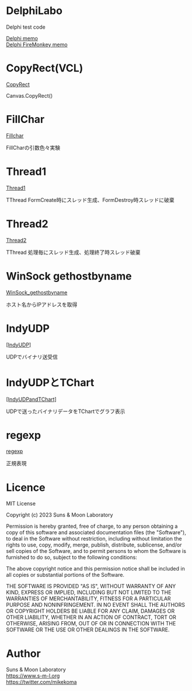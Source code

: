 # DelphiLabo

Delphi test code

[Delphi memo](https://www.s-m-l.org/dev/delphi.html)  
[Delphi FireMonkey memo](https://www.s-m-l.org/firemonkey.html)  

# CopyRect(VCL)

[CopyRect](CopyRect)

Canvas.CopyRect()

# FillChar

[Fillchar](Fillchar)

FillCharの引数色々実験

# Thread1

[Thread1](Thread1)

TThread FormCreate時にスレッド生成、FormDestroy時スレッドに破棄

# Thread2

[Thread2](Thread2)

TThread 処理毎にスレッド生成、処理終了時スレッド破棄

# WinSock gethostbyname

[WinSock_gethostbyname](WinSock_gethostbyname)

ホスト名からIPアドレスを取得

# IndyUDP

[[IndyUDP]](IndyUDP)

UDPでバイナリ送受信

# IndyUDPとTChart

[[IndyUDPandTChart]](IndyUDPandTChart)

UDPで送ったバイナリデータをTChartでグラフ表示

# regexp

[regexp](regexp)

正規表現

# Licence

MIT License

Copyright (c) 2023 Suns & Moon Laboratory

Permission is hereby granted, free of charge, to any person obtaining a copy
of this software and associated documentation files (the "Software"), to deal
in the Software without restriction, including without limitation the rights
to use, copy, modify, merge, publish, distribute, sublicense, and/or sell
copies of the Software, and to permit persons to whom the Software is
furnished to do so, subject to the following conditions:

The above copyright notice and this permission notice shall be included in all
copies or substantial portions of the Software.

THE SOFTWARE IS PROVIDED "AS IS", WITHOUT WARRANTY OF ANY KIND, EXPRESS OR
IMPLIED, INCLUDING BUT NOT LIMITED TO THE WARRANTIES OF MERCHANTABILITY,
FITNESS FOR A PARTICULAR PURPOSE AND NONINFRINGEMENT. IN NO EVENT SHALL THE
AUTHORS OR COPYRIGHT HOLDERS BE LIABLE FOR ANY CLAIM, DAMAGES OR OTHER
LIABILITY, WHETHER IN AN ACTION OF CONTRACT, TORT OR OTHERWISE, ARISING FROM,
OUT OF OR IN CONNECTION WITH THE SOFTWARE OR THE USE OR OTHER DEALINGS IN THE
SOFTWARE.


# Author

Suns & Moon Laboratory  
https://www.s-m-l.org  
https://twitter.com/mikekoma  
